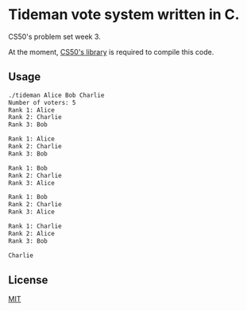 # Tideman vote system written in C.

CS50's problem set week 3.

At the moment, [CS50's library](https://cs50.readthedocs.io/libraries/cs50/c/) is required to compile this code.

## Usage

```bash
./tideman Alice Bob Charlie
Number of voters: 5
Rank 1: Alice
Rank 2: Charlie
Rank 3: Bob

Rank 1: Alice
Rank 2: Charlie
Rank 3: Bob

Rank 1: Bob
Rank 2: Charlie
Rank 3: Alice

Rank 1: Bob
Rank 2: Charlie
Rank 3: Alice

Rank 1: Charlie
Rank 2: Alice
Rank 3: Bob

Charlie
```

## License
[MIT](https://choosealicense.com/licenses/mit/)
